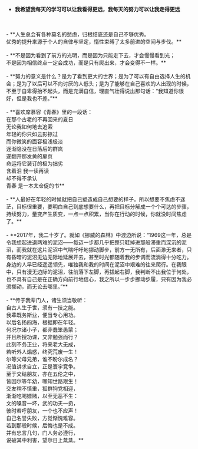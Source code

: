 - **我希望我每天的学习可以让我看得更远，我每天的努力可以让我走得更远**
<br/>
<br/>
- **人生总会有各种莫名的愁虑，归根结底还是自己不够优秀。<br/>优秀的提升来源于个人的自律与坚定，惰性束缚了太多前进的空间与步伐。**
<br/>
<br/>
- **不是因为看到了前方的光明，而是因为只能走下去，才会慢慢看到光；<br />不是因为相信终点一定会成功，而是只有爬出来，才会变得不一样。**
<br/>
<br/>
- **努力的意义是什么？是为了看到更大的世界；是为了可以有自由选择人生的机会；是为了以后可以不向讨厌的人低头；是为了能够在自己喜欢的人出现的时候，不至于自卑得抬不起头，而是充满自信，理直气壮得说出那句话：“我知道你很好，但是我也不差。”**
<br/>
<br/>
- **喜欢席慕容《青春》里的一段话：<br />在那个古老的不再回来的夏日<br />无论我如何地去追索<br />年轻的你只如云影掠过<br />而你微笑的面容极浅极淡<br />逐渐隐没在日落后的群岚<br />遂翻开那发黄的扉页<br />命运将它装订的极为拙劣<br />含着泪 我一读再读<br />却不得不承认<br />青春 是一本太仓促的书**
<br/>
<br/>
- **人最好在年轻的时候就把自己塑造成自己想要的样子。所以想要不焦虑不迷茫，目标很重要，要明白自己到底想要什么，再把目标分解成一个个可达的步骤，持续努力，量变产生质变，一点一点积累，当你在行动的时候，你就没时间焦虑了。**
<br/>
<br/>
- **2017年，我二十岁了。就如《挪威的森林》中渡边所说：“1969这一年，总是令我想起进退两难的泥沼——每迈一步都几乎把整只鞋掉进那般滞重而深沉的泥沼，而我就在这片泥沼中气喘吁吁地挪动脚步，前方一无所有，后面渺无来者，只有昏暗的泥沼无边无际地延展开去，甚至时光都随着我的步调而流淌得十分吃力。身边的人早已经遥遥领先，唯独我和我的时间在泥沼中艰难的往来爬行。在我眼中，只有漫无边际的泥沼，往前落下左脚，再拔起右脚，我判断不出我位于何处，也不具有自己是在正确方向前行地信心，我之所以一步步挪动步履，只有因为我必须挪动，而无论去哪里。”**
<br/>
<br/>
- **传于我辈门人，诸生须当敬听：<br/>
自古人生于世，须有一技之能。<br/>
我辈既务斯业，便当专心用功。<br/>
以后名扬四海，根据即在年轻。<br/>
何况尔诸小子，都非蠢笨愚蒙；<br/>
并且所授功课，又非勉强而行？<br/>
此刻不务正业，将来老大无成，<br/>
若听外人煽惑，终究荒废一生！<br/>
尔等父母兄弟，谁不盼尔成名？<br/>
况值讲求自立，正是寰宇竞争。<br/>
至于交结朋友，亦在五伦之中，<br/>
皆因尔等年幼，哪知世路艰生！<br/>
交友稍不慎重，狐群狗党相迎，<br/>
渐渐吃喝嫖赌，以至无恶不生：<br/>
文的嗓音一坏，武的功夫一扔，<br/>
彼时若呼朋友，一个也不应声！<br/>
自己名誉失败，方觉惭愧难容。<br/>
若到那般时候，后悔也是不成。<br/>
并有忠言几句，门人务必遵行，<br/>
说破其中利害，望尔日上蒸蒸。**
<br/>
<br/>